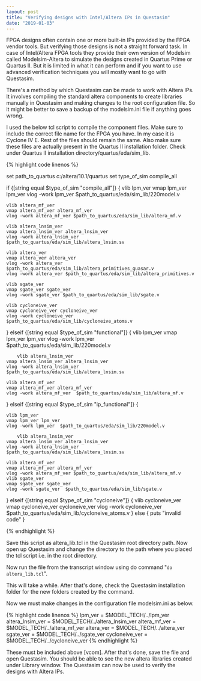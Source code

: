 ```yaml
---
layout: post
title: "Verifying designs with Intel/Altera IPs in Questasim"
date: "2019-01-03"
---
```


FPGA designs often contain one or more built-in IPs provided by the FPGA vendor tools. 
But verifying those designs is not a straight forward task. In case of Intel/Altera FPGA 
tools they provide their own version of Modelsim called Modelsim-Altera to simulate the 
designs created in Quartus Prime or Quartus II. But it is limited in what it can perform and if you want to use advanced 
verification techniques you will mostly want to go with Questasim. 

There's a method by which Questasim can be made to work with Altera IPs. It involves compiling the
standard altera components to create libraries manually in Questasim and making changes to
the root configuration file. So it might be better to save a backup of the modelsim.ini
file if anything goes wrong.

I used the below tcl script to compile the component files. Make sure to include
the correct file name for the FPGA you have. In my case it is Cyclone IV E.
Rest of the files should remain the same. Also make sure these files are actually present in
the Quartus II installation folder. Check under Quartus II installation directory/quartus/eda/sim_lib.

{% highlight code linenos %}

set path_to_quartus c:/altera/10.1/quartus
set type_of_sim compile_all


if {[string equal $type_of_sim "compile_all"]} {
	vlib lpm_ver
	vmap lpm_ver lpm_ver
	vlog -work lpm_ver $path_to_quartus/eda/sim_lib/220model.v

	vlib altera_mf_ver
	vmap altera_mf_ver altera_mf_ver
	vlog -work altera_mf_ver $path_to_quartus/eda/sim_lib/altera_mf.v
        
	vlib altera_lnsim_ver
	vmap altera_lnsim_ver altera_lnsim_ver
	vlog -work altera_lnsim_ver $path_to_quartus/eda/sim_lib/altera_lnsim.sv
	
	vlib altera_ver
	vmap altera_ver altera_ver
	vlog -work altera_ver $path_to_quartus/eda/sim_lib/altera_primitives_quasar.v
	vlog -work altera_ver $path_to_quartus/eda/sim_lib/altera_primitives.v
	
	vlib sgate_ver
	vmap sgate_ver sgate_ver
	vlog -work sgate_ver $path_to_quartus/eda/sim_lib/sgate.v

	vlib cycloneive_ver
	vmap cycloneive_ver cycloneive_ver
	vlog -work cycloneive_ver $path_to_quartus/eda/sim_lib/cycloneive_atoms.v

} elseif {[string equal $type_of_sim "functional"]} {
	vlib lpm_ver
	vmap lpm_ver lpm_ver
	vlog -work lpm_ver  $path_to_quartus/eda/sim_lib/220model.v
        
        vlib altera_lnsim_ver
	vmap altera_lnsim_ver altera_lnsim_ver
	vlog -work altera_lnsim_ver  $path_to_quartus/eda/sim_lib/altera_lnsim.sv

	vlib altera_mf_ver
	vmap altera_mf_ver altera_mf_ver
	vlog -work altera_mf_ver  $path_to_quartus/eda/sim_lib/altera_mf.v
} elseif {[string equal $type_of_sim "ip_functional"]} {

	vlib lpm_ver
	vmap lpm_ver lpm_ver
	vlog -work lpm_ver  $path_to_quartus/eda/sim_lib/220model.v

        vlib altera_lnsim_ver
	vmap altera_lnsim_ver altera_lnsim_ver
	vlog -work altera_lnsim_ver  $path_to_quartus/eda/sim_lib/altera_lnsim.sv

	vlib altera_mf_ver
	vmap altera_mf_ver altera_mf_ver
	vlog -work altera_mf_ver $path_to_quartus/eda/sim_lib/altera_mf.v
	vlib sgate_ver
	vmap sgate_ver sgate_ver
	vlog -work sgate_ver  $path_to_quartus/eda/sim_lib/sgate.v

} elseif {[string equal $type_of_sim "cycloneive"]} {
	vlib cycloneive_ver
	vmap cycloneive_ver cycloneive_ver
	vlog -work cycloneive_ver  $path_to_quartus/eda/sim_lib/cycloneive_atoms.v
} else {
	puts "invalid code"
}

{% endhighlight %}

Save this script as altera_lib.tcl in the Questasim root directory path.
Now open up Questasim and change the directory to the path where you placed
the tcl script i.e. in the root directory.

Now run the file from the transcript window using do command "``` do altera_lib.tcl ```".

This will take a while. After that's done, check the Questasim installation folder for the new folders created by the command.

Now we must make changes in the configuration file modelsim.ini as below.

{% highlight code linenos %}
lpm_ver = $MODEL_TECH/../lpm_ver
altera_lnsim_ver = $MODEL_TECH/../altera_lnsim_ver
altera_mf_ver = $MODEL_TECH/../altera_mf_ver
altera_ver = $MODEL_TECH/../altera_ver
sgate_ver = $MODEL_TECH/../sgate_ver
cycloneive_ver = $MODEL_TECH/../cycloneive_ver
{% endhighlight %}

These must be included above [vcom]. After that's done, save the file and open Questasim. You should be able to see the new altera libraries created under Library window. The Questasim can now be used to verify the designs with Altera IPs.
